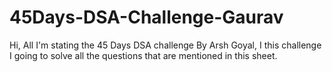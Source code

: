 # 45Days-DSA-Challenge-Gaurav
Hi, All I'm stating the 45 Days DSA challenge By Arsh Goyal, I this challenge I going to solve all the questions that are mentioned in this sheet.
